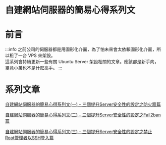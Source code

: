 # 自建網站伺服器的簡易心得系列文  

**前言**
===
:::info
之前公司的伺服器都是用圖形化介面，為了怕未來會太依賴圖形化介面，所以租了一台 VPS 來架設。  
這系列會持續更新一些有關 Ubuntu Server 架設相關的文章。應該都是新手向，畢竟小弟也不是什麼高手。
:::

**系列文章**
===
[自建網站伺服器的簡易心得系列文(一) - 三個提升Server安全性的設定之防火牆篇](https://hackmd.io/@tom54699/S1oEaWXT6)  

[自建網站伺服器的簡易心得系列文(二) - 三個提升Server安全性的設定之Fail2ban篇](https://hackmd.io/@tom54699/rJzi4v-kR)  

[自建網站伺服器的簡易心得系列文(三) - 三個提升Server安全性的設定之禁止Root管理者以SSH登入篇](https://hackmd.io/@tom54699/Sk_0XczJA)